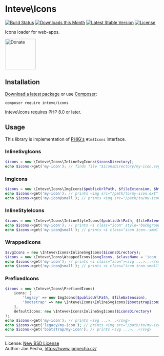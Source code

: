# Inteve\Icons

[![Build Status](https://github.com/inteve/icons/workflows/Build/badge.svg)](https://github.com/inteve/icons/actions)
[![Downloads this Month](https://img.shields.io/packagist/dm/inteve/icons.svg)](https://packagist.org/packages/inteve/icons)
[![Latest Stable Version](https://poser.pugx.org/inteve/icons/v/stable)](https://github.com/inteve/icons/releases)
[![License](https://img.shields.io/badge/license-New%20BSD-blue.svg)](https://github.com/inteve/icons/blob/master/license.md)

Icons loader for web-apps.

<a href="https://www.janpecha.cz/donate/"><img src="https://buymecoffee.intm.org/img/donate-banner.v1.svg" alt="Donate" height="100"></a>


## Installation

[Download a latest package](https://github.com/inteve/icons/releases) or use [Composer](http://getcomposer.org/):

```
composer require inteve/icons
```

Inteve\Icons requires PHP 8.0 or later.


## Usage

This library is implementation of [PHIG's](https://github.com/phig-org/phig) `HtmlIcons` interface.


### InlineSvgIcons

``` php
$icons = new \Inteve\Icons\InlineSvgIcons($iconsDirectory);
echo $icons->get('my-icon'); // finds file "$iconsDirectory/my-icon.svg", prints <svg ...>...</svg>
```


### ImgIcons

``` php
$icons = new \Inteve\Icons\ImgIcons($publicUrlPath, $fileExtension, $htmlClass = 'icon');
echo $icons->get('my-icon'); // prints <img src="/path/to/my-icon.ext" class="icon" alt="">
echo $icons->get('my-icon@small'); // prints <img src="/path/to/my-icon.ext" class="icon icon--small" alt="">
```


### InlineStyleIcons

``` php
$icons = new \Inteve\Icons\InlineStyleIcons($publicUrlPath, $fileExtension, $htmlClass = 'icon', $tagName = 'i');
echo $icons->get('my-icon'); // prints <i class="icon" style="background-image:url(/path/to/my-icon.ext)"></i>
echo $icons->get('my-icon@small'); // prints <i class="icon icon--small" style="background-image:url(/path/to/my-icon.ext)"></i>
```


### WrappedIcons

``` php
$svgIcons = new \Inteve\Icons\InlineSvgIcons($iconsDirectory);
$icons = new \Inteve\Icons\WrappedIcons($svgIcons, $className = 'icon', $tagName = 'i');
echo $icons->get('my-icon'); // prints <i class="icon"><svg ...>...</svg></i>
echo $icons->get('my-icon@small'); // prints <i class="icon icon-small"><svg ...>...</svg></i>
```


### PrefixedIcons

``` php
$icons = new \Inteve\Icons\PrefixedIcons(
	icons: [
		'legacy' => new ImgIcons($publicUrlPath, $fileExtension),
		'bootstrap' => new \Inteve\Icons\InlineSvgIcons($bootstrapIconsDirectory),
	],
	defaultIcons: new \Inteve\Icons\InlineSvgIcons($iconsDirectory)
);
echo $icons->get('my-icon'); // prints <svg ...>...</svg>
echo $icons->get('legacy/my-icon'); // prints <img src="/path/to/my-icon.ext" class="icon" alt="">
echo $icons->get('bootstrap/my-icon'); // prints <svg ...>...</svg>
```

------------------------------

License: [New BSD License](license.md)
<br>Author: Jan Pecha, https://www.janpecha.cz/
